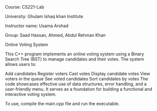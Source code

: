 Course: CS221-Lab

University: Ghulam Ishaq khan Institute

Instructor name: Usama Arshad 

Group: Saad Hassan, Ahmed, Abdul Rehman Khan


Online Voting System

This C++ program implements an online voting system using a Binary Search Tree (BST) to manage candidates and their votes. The system allows users to:

Add candidates
Register voters
Cast votes
Display candidate votes
View voters in the queue
See voted candidates
Sort candidates by votes
The code showcases effective use of data structures, error handling, and a user-friendly menu. It serves as a foundation for building a functional and interactive voting system.

To use, compile the main.cpp file and run the executable.

